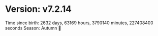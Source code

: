 # Version: v7.2.14
Time since birth: 2632 days, 63169 hours, 3790140 minutes, 227408400 seconds
Season: Autumn 🍁
